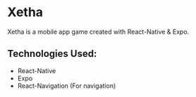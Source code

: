 # Xetha

Xetha is a mobile app game created with React-Native &amp; Expo.

## Technologies Used:

- React-Native
- Expo
- React-Navigation (For navigation)
